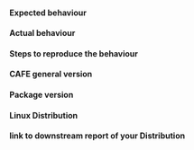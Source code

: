 #### Expected behaviour


#### Actual behaviour


#### Steps to reproduce the behaviour


#### CAFE general version


#### Package version


#### Linux Distribution


#### link to downstream report of your Distribution
